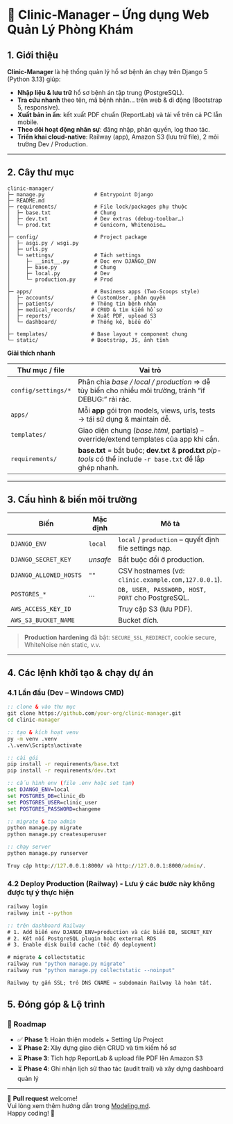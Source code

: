 # 🏥 Clinic-Manager – Ứng dụng Web Quản Lý Phòng Khám

## 1. Giới thiệu
**Clinic-Manager** là hệ thống quản lý hồ sơ bệnh án chạy trên Django 5 (Python 3.13) giúp:
- **Nhập liệu & lưu trữ** hồ sơ bệnh án tập trung (PostgreSQL).
- **Tra cứu nhanh** theo tên, mã bệnh nhân… trên web & di động (Bootstrap 5, responsive).
- **Xuất bản in ấn**: kết xuất PDF chuẩn (ReportLab) và tải về trên cả PC lẫn mobile.
- **Theo dõi hoạt động nhân sự**: đăng nhập, phân quyền, log thao tác.
- **Triển khai cloud-native**: Railway (app), Amazon S3 (lưu trữ file), 2 môi trường Dev / Production.

---

## 2. Cây thư mục

```
clinic-manager/
├─ manage.py                # Entrypoint Django
├─ README.md
├─ requirements/            # File lock/packages phụ thuộc
│  ├─ base.txt              # Chung
│  ├─ dev.txt               # Dev extras (debug-toolbar…)
│  └─ prod.txt              # Gunicorn, Whitenoise…
│
├─ config/                  # Project package
│  ├─ asgi.py / wsgi.py
│  ├─ urls.py
│  └─ settings/             # Tách settings
│     ├─ __init__.py        # Đọc env DJANGO_ENV
│     ├─ base.py            # Chung
│     ├─ local.py           # Dev
│     └─ production.py      # Prod
│
├─ apps/                    # Business apps (Two-Scoops style)
│  ├─ accounts/            # CustomUser, phân quyền
│  ├─ patients/            # Thông tin bệnh nhân
│  ├─ medical_records/     # CRUD & tìm kiếm hồ sơ
│  ├─ reports/             # Xuất PDF, upload S3
│  └─ dashboard/           # Thống kê, biểu đồ
│
├─ templates/              # Base layout + component chung
└─ static/                 # Bootstrap, JS, ảnh tĩnh
```

**Giải thích nhanh**

| Thư mục / file      | Vai trò                                                                                                        |
|---------------------|-----------------------------------------------------------------------------------------------------------------|
| `config/settings/*` | Phân chia _base / local / production_ ⇒ dễ tùy biến cho nhiều môi trường, tránh “if DEBUG:” rải rác.            |
| `apps/`             | Mỗi **app** gói trọn models, views, urls, tests → tái sử dụng & maintain dễ.                                 |
| `templates/`        | Giao diện chung (_base.html_, partials) – override/extend templates của app khi cần.                            |
| `requirements/`     | **base.txt** = bắt buộc; **dev.txt** & **prod.txt** _pip-tools_ có thể include `-r base.txt` để lắp ghép nhanh.  |

---

## 3. Cấu hình & biến môi trường

| Biến                   | Mặc định | Mô tả                                                         |
|------------------------|----------|--------------------------------------------------------------|
| `DJANGO_ENV`           | `local`  | `local` / `production` – quyết định file settings nạp.       |
| `DJANGO_SECRET_KEY`    | _unsafe_ | Bắt buộc đổi ở production.                                   |
| `DJANGO_ALLOWED_HOSTS` | `""`     | CSV hostnames (vd: `clinic.example.com,127.0.0.1`).          |
| `POSTGRES_*`           | …        | `DB, USER, PASSWORD, HOST, PORT` cho PostgreSQL.             |
| `AWS_ACCESS_KEY_ID`    |          | Truy cập S3 (lưu PDF).                                       |
| `AWS_S3_BUCKET_NAME`   |          | Bucket đích.                                                 |

> **Production hardening** đã bật: `SECURE_SSL_REDIRECT`, cookie secure, WhiteNoise nén static, v.v.

---

## 4. Các lệnh khởi tạo & chạy dự án

### 4.1 Lần đầu (Dev – Windows CMD)

```cmd
:: clone & vào thư mục
git clone https://github.com/your-org/clinic-manager.git
cd clinic-manager

:: tạo & kích hoạt venv
py -m venv .venv
.\.venv\Scripts\activate

:: cài gói
pip install -r requirements/base.txt
pip install -r requirements/dev.txt

:: cấu hình env (file .env hoặc set tạm)
set DJANGO_ENV=local
set POSTGRES_DB=clinic_db
set POSTGRES_USER=clinic_user
set POSTGRES_PASSWORD=changeme

:: migrate & tạo admin
python manage.py migrate
python manage.py createsuperuser

:: chạy server
python manage.py runserver

Truy cập http://127.0.0.1:8000/ và http://127.0.0.1:8000/admin/.
```

### 4.2 Deploy Production (Railway) - Lưu ý các bước này không được tự ý thực hiện

```cmd
railway login
railway init --python

:: trên dashboard Railway
# 1. Add biến env DJANGO_ENV=production và các biến DB, SECRET_KEY
# 2. Kết nối PostgreSQL plugin hoặc external RDS
# 3. Enable disk build cache (tốc độ deployment)

# migrate & collectstatic
railway run "python manage.py migrate"
railway run "python manage.py collectstatic --noinput"

Railway tự gắn SSL; trỏ DNS CNAME → subdomain Railway là hoàn tất.
```

## 5. Đóng góp & Lộ trình

### 📌 Roadmap

- ✅ **Phase 1**: Hoàn thiện models + Setting Up Project  
- ⏳ **Phase 2**: Xây dựng giao diện CRUD và tìm kiếm hồ sơ  
- ⏳ **Phase 3**: Tích hợp ReportLab & upload file PDF lên Amazon S3  
- ⏳ **Phase 4**: Ghi nhận lịch sử thao tác (audit trail) và xây dựng dashboard quản lý  

---

🎯 **Pull request** welcome!  
Vui lòng xem thêm hướng dẫn trong [Modeling.md](Modeling.md).  
Happy coding! 🎉
